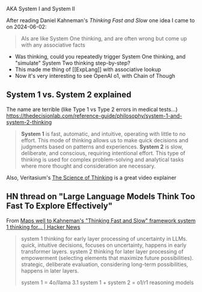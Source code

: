 AKA System I and System II

After reading Daniel Kahneman's *Thinking Fast and Slow* one idea I came to on 2024-06-02:
>AIs are like System One thinking, and are often wrong but come up with any associative facts

- Was thinking, could you repeatedly trigger System One thinking, and "simulate" System Two thinking step-by-step?
- This made me thing of [[ExpLang]] with associative lookup
- Now it's very interesting to see OpenAI o1, with Chain of Though

## System 1 vs. System 2 explained
The name are terrible (like Type 1 vs Type 2 errors in medical tests...)
https://thedecisionlab.com/reference-guide/philosophy/system-1-and-system-2-thinking
>**System 1** is fast, automatic, and intuitive, operating with little to no effort. This mode of thinking allows us to make quick decisions and judgments based on patterns and experiences.
>**System 2** is slow, deliberate, and conscious, requiring intentional effort. This type of thinking is used for complex problem-solving and analytical tasks where more thought and consideration are necessary.

Also, Veritasium's [The Science of Thinking](https://www.youtube.com/watch?v=UBVV8pch1dM) is a great video explainer

## HN thread on "Large Language Models Think Too Fast To Explore Effectively"
From [Maps well to Kahneman's "Thinking Fast and Slow" framework system 1 thinking for... | Hacker News](https://news.ycombinator.com/item?id=42890835)
> system 1 thinking for early layer processing of uncertainty in LLMs. quick, intuitive decisions, focuses on uncertainty, happens in early transformer layers.
> system 2 thinking for later layer processing of empowerment (selecting elements that maximize future possibilities). strategic, deliberate evaluation, considering long-term possibilities, happens in later layers.
> 
> system 1 = 4o/llama 3.1
> system 1 + system 2 = o1/r1 reasoning models